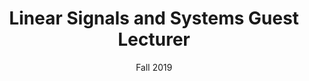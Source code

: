 ---
title: "Linear Signals and Systems Guest Lecturer"
collection: teaching
type: "Undergraduate course"
permalink: /teaching/2019-lss
venue: "Johns Hopkins University, Biomedical Engineering"
date: Fall 2019
location: "Baltimore, MD"
---
